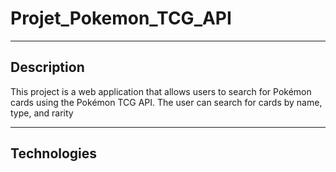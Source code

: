 # Projet_Pokemon_TCG_API

---

## Description


This project is a web application that allows users to search for Pokémon cards using the Pokémon TCG API. The user can search for cards by name, type, and rarity

---

## Technologies

 
